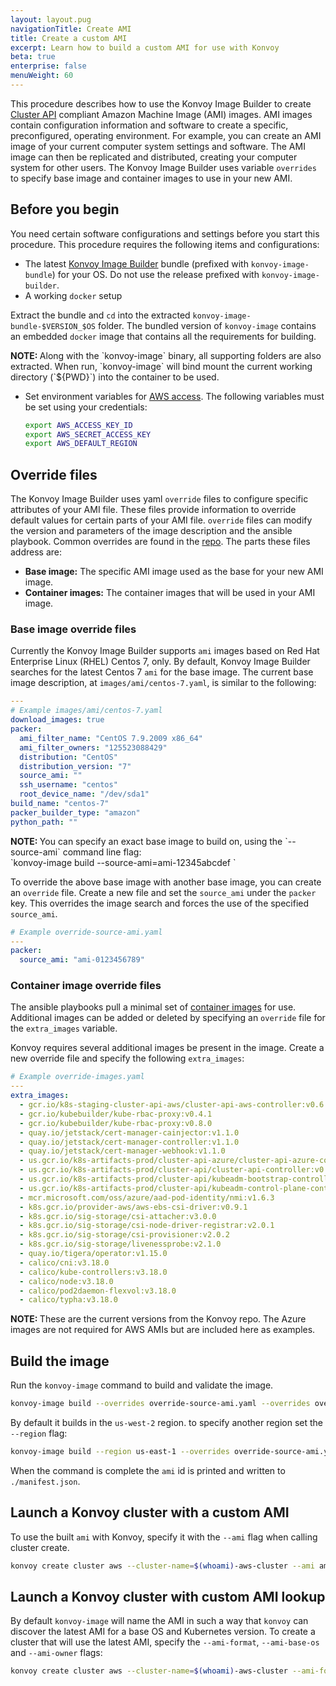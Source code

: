```yaml
---
layout: layout.pug
navigationTitle: Create AMI
title: Create a custom AMI
excerpt: Learn how to build a custom AMI for use with Konvoy
beta: true
enterprise: false
menuWeight: 60
---
```


This procedure describes how to use the Konvoy Image Builder to create [Cluster API](https://cluster-api.sigs.k8s.io/) compliant Amazon Machine Image (AMI) images. AMI images contain configuration information and software to create a specific, preconfigured, operating environment. For example, you can create an AMI image of your current computer system settings and software. The AMI image can then be replicated and distributed, creating your computer system for other users. The Konvoy Image Builder uses variable `overrides` to specify base image and container images to use in your new AMI.

## Before you begin

You need certain software configurations and settings before you start this procedure. This procedure requires the following items and configurations:

- The latest [Konvoy Image Builder](https://github.com/mesosphere/konvoy-image-builder/releases) bundle (prefixed with `konvoy-image-bundle`) for your OS. Do not use the release prefixed with `konvoy-image-builder`.
- A working `docker` setup

Extract the bundle and `cd` into the extracted `konvoy-image-bundle-$VERSION_$OS` folder. The bundled version of `konvoy-image` contains an embedded `docker` image that contains all the requirements for building.

<p class="message--note"><strong>NOTE: </strong> Along with the `konvoy-image` binary, all supporting folders are also extracted. When run, `konvoy-image` will bind mount the current working directory (`${PWD}`) into the container to be used.</p>

-   Set environment variables for [AWS access](https://docs.aws.amazon.com/cli/latest/userguide/cli-configure-envvars.html). The following variables must be set using your credentials:

    ```bash
    export AWS_ACCESS_KEY_ID
    export AWS_SECRET_ACCESS_KEY
    export AWS_DEFAULT_REGION
    ```

## Override files

The Konvoy Image Builder uses yaml `override` files to configure specific attributes of your AMI file. These files provide information to override default values for certain parts of your AMI file.
`override` files can modify the version and parameters of the image description and the ansible playbook. Common overrides are found in the [repo](https://github.com/mesosphere/konvoy-image-builder/tree/main/overrides). The parts these files address are:

- **Base image:** The specific AMI image used as the base for your new AMI image.
- **Container images:** The container images that will be used in your AMI image.

### Base image override files

Currently the Konvoy Image Builder supports `ami` images based on Red Hat Enterprise Linux (RHEL) Centos  7, only. By default, Konvoy Image Builder searches for the latest Centos 7 `ami` for the base image. The current base image description, at `images/ami/centos-7.yaml`, is similar to the following:

```yaml
---
# Example images/ami/centos-7.yaml
download_images: true
packer:
  ami_filter_name: "CentOS 7.9.2009 x86_64"
  ami_filter_owners: "125523088429"
  distribution: "CentOS"
  distribution_version: "7"
  source_ami: ""
  ssh_username: "centos"
  root_device_name: "/dev/sda1"
build_name: "centos-7"
packer_builder_type: "amazon"
python_path: ""
```

<p class="message--note"><strong>NOTE: </strong>You can specify an exact base image to build on, using the `--source-ami` command line flag:<br>
`konvoy-image build --source-ami=ami-12345abcdef <path/to/image.yaml>`</p>

To override the above base image with another base image, you can create an `override` file. Create a new file and set the `source_ami` under the `packer` key. This overrides the image search and forces the use of the specified `source_ami`.

```yaml
# Example override-source-ami.yaml
---
packer:
  source_ami: "ami-0123456789"
```

### Container image override files

The ansible playbooks pull a minimal set of [container images](https://github.com/mesosphere/konvoy-image-builder/blob/main/ansible/roles/images/defaults/main.yaml) for use. Additional images can be added or deleted by specifying an `override` file for the `extra_images` variable.

Konvoy requires several additional images be present in the image. Create a new override file and specify the following `extra_images`:

```yaml
# Example override-images.yaml
---
extra_images:
  - gcr.io/k8s-staging-cluster-api-aws/cluster-api-aws-controller:v0.6.4
  - gcr.io/kubebuilder/kube-rbac-proxy:v0.4.1
  - gcr.io/kubebuilder/kube-rbac-proxy:v0.8.0
  - quay.io/jetstack/cert-manager-cainjector:v1.1.0
  - quay.io/jetstack/cert-manager-controller:v1.1.0
  - quay.io/jetstack/cert-manager-webhook:v1.1.0
  - us.gcr.io/k8s-artifacts-prod/cluster-api-azure/cluster-api-azure-controller:v0.4.12
  - us.gcr.io/k8s-artifacts-prod/cluster-api/cluster-api-controller:v0.3.15
  - us.gcr.io/k8s-artifacts-prod/cluster-api/kubeadm-bootstrap-controller:v0.3.15
  - us.gcr.io/k8s-artifacts-prod/cluster-api/kubeadm-control-plane-controller:v0.3.15
  - mcr.microsoft.com/oss/azure/aad-pod-identity/nmi:v1.6.3
  - k8s.gcr.io/provider-aws/aws-ebs-csi-driver:v0.9.1
  - k8s.gcr.io/sig-storage/csi-attacher:v3.0.0
  - k8s.gcr.io/sig-storage/csi-node-driver-registrar:v2.0.1
  - k8s.gcr.io/sig-storage/csi-provisioner:v2.0.2
  - k8s.gcr.io/sig-storage/livenessprobe:v2.1.0
  - quay.io/tigera/operator:v1.15.0
  - calico/cni:v3.18.0
  - calico/kube-controllers:v3.18.0
  - calico/node:v3.18.0
  - calico/pod2daemon-flexvol:v3.18.0
  - calico/typha:v3.18.0
```

<p class="message--note"><strong>NOTE: </strong>These are the current versions from the Konvoy repo. The Azure images are not required for AWS AMIs but are included here as examples.

## Build the image

Run the `konvoy-image` command to build and validate the image.

```sh
konvoy-image build --overrides override-source-ami.yaml --overrides override-images.yaml images/ami/centos-7.yaml
```

By default it builds in the `us-west-2` region. to specify another region set the `--region` flag:

```sh
konvoy-image build --region us-east-1 --overrides override-source-ami.yaml --overrides override-images.yaml images/ami/centos-7.yaml
```

When the command is complete the `ami` id is printed and written to `./manifest.json`.

## Launch a Konvoy cluster with a custom AMI

To use the built `ami` with Konvoy, specify it with the `--ami` flag when calling cluster create.

```sh
konvoy create cluster aws --cluster-name=$(whoami)-aws-cluster --ami ami-0123456789
```

## Launch a Konvoy cluster with custom AMI lookup

By default `konvoy-image` will name the AMI in such a way that `konvoy` can discover the latest AMI for a base OS and Kubernetes version. To create a cluster that will use the latest AMI, specify the `--ami-format`, `--ami-base-os` and `--ami-owner` flags:

```sh
konvoy create cluster aws --cluster-name=$(whoami)-aws-cluster --ami-format "konvoy-ami-{{.BaseOS}}-?{{.K8sVersion}}-*" --ami-base-os centos-7 --ami-owner 123456789012
```

<!--- ## Air Gapped

TBD (for air gapped a larger set of `extra_images` are required.) -->
